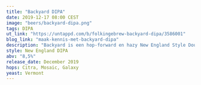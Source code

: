 ```yaml
---
title: "Backyard DIPA"
date: 2019-12-17 08:00 CEST
image: "beers/backyard-dipa.png"
tags: DIPA
ut_link: "https://untappd.com/b/folkingebrew-backyard-dipa/3586001"
blog_link: "maak-kennis-met-backyard-dipa"
description: "Backyard is een hop-forward en hazy New England Style Double India Pale Ale, double dry-hopped met drie van onze favoriete hops: Galaxy, Mosaic en Citra."
style: New England DIPA
abv: "8,5%"
release_date: December 2019
hops: Citra, Mosaic, Galaxy
yeast: Vermont
---
```

